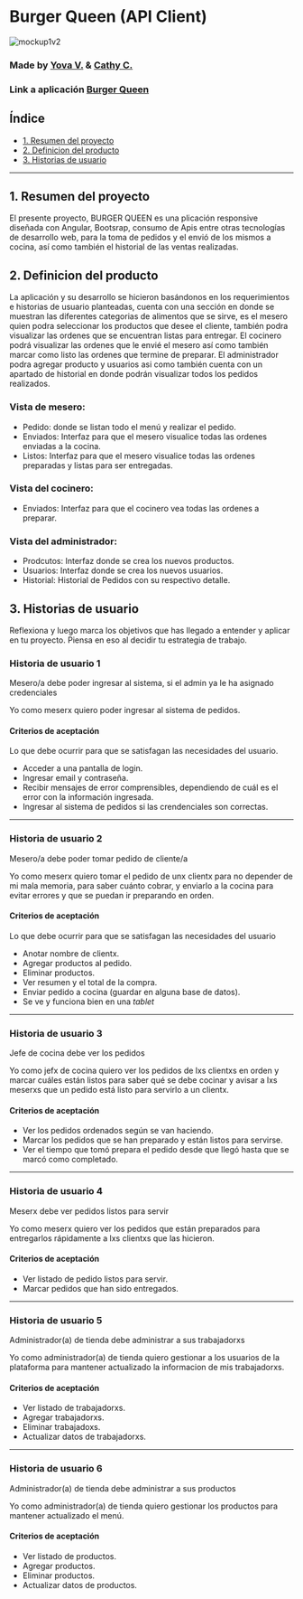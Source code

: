 # Burger Queen (API Client)

![mockup1v2](https://user-images.githubusercontent.com/85088235/140256673-a3c8c75d-2be3-48fb-808f-160996e7521c.jpg)


### Made by [Yova V.](https://github.com/yovana888)  & [Cathy C.](https://github.com/CatherineChoque)
### Link a aplicación [Burger Queen]()

## Índice

* [1. Resumen del proyecto](#1-resumen-del-proyecto)
* [2. Definicion del producto](#2-definicion-del-producto)
* [3. Historias de usuario](#3-historias-de-usuario)

***

## 1. Resumen del proyecto

El presente proyecto, BURGER QUEEN es una plicación responsive diseñada con Angular, Bootsrap, consumo de Apis entre otras tecnologías de desarrollo web, para la toma de pedidos y el envió de los mismos a cocina, así como también el historial de las ventas realizadas.


## 2. Definicion del producto

La aplicación y su desarrollo se hicieron basándonos en los requerimientos e historias de usuario planteadas, cuenta con una sección en donde se muestran las diferentes categorias de alimentos que se sirve, es el mesero quien podra seleccionar los productos que desee el cliente, también podra visualizar las ordenes que se encuentran listas para entregar. El cocinero podrá visualizar las ordenes que le envié el mesero así como también marcar como listo las ordenes que termine de preparar. El administrador podra agregar producto y usuarios asi como también cuenta con un apartado de historial en donde podrán visualizar todos los pedidos realizados.

### Vista de mesero:
* Pedido: donde se listan todo el menú y realizar el pedido.
* Enviados: Interfaz para que el mesero visualice todas las ordenes enviadas a la cocina.
* Listos: Interfaz para que el mesero visualice todas las ordenes preparadas y listas para ser entregadas.

### Vista del cocinero:
* Enviados: Interfaz para que el cocinero vea todas las ordenes a preparar.

### Vista del administrador:
* Prodcutos: Interfaz donde se crea los nuevos productos.
* Usuarios: Interfaz donde se crea los nuevos usuarios.
* Historial: Historial de Pedidos con su respectivo detalle.

## 3. Historias de usuario

Reflexiona y luego marca los objetivos que has llegado a entender y aplicar en tu proyecto. Piensa en eso al decidir tu estrategia de trabajo.

### Historia de usuario 1
Mesero/a debe poder ingresar al sistema, si el admin ya le ha asignado credenciales

Yo como meserx quiero poder ingresar al sistema de pedidos.

#### Criterios de aceptación

Lo que debe ocurrir para que se satisfagan las necesidades del usuario.

* Acceder a una pantalla de login.
* Ingresar email y contraseña.
* Recibir mensajes de error comprensibles, dependiendo de cuál es el error
  con la información ingresada.
* Ingresar al sistema de pedidos si las crendenciales son correctas.

***
### Historia de usuario 2 
Mesero/a debe poder tomar pedido de cliente/a

Yo como meserx quiero tomar el pedido de unx clientx para no depender de mi mala
memoria, para saber cuánto cobrar, y enviarlo a la cocina para evitar errores y
que se puedan ir preparando en orden.

#### Criterios de aceptación

Lo que debe ocurrir para que se satisfagan las necesidades del usuario

* Anotar nombre de clientx.
* Agregar productos al pedido.
* Eliminar productos.
* Ver resumen y el total de la compra.
* Enviar pedido a cocina (guardar en alguna base de datos).
* Se ve y funciona bien en una _tablet_

***
### Historia de usuario 3 
Jefe de cocina debe ver los pedidos

Yo como jefx de cocina quiero ver los pedidos de lxs clientxs en orden y
marcar cuáles están listos para saber qué se debe cocinar y avisar a lxs meserxs
que un pedido está listo para servirlo a un clientx.

#### Criterios de aceptación

* Ver los pedidos ordenados según se van haciendo.
* Marcar los pedidos que se han preparado y están listos para servirse.
* Ver el tiempo que tomó prepara el pedido desde que llegó hasta que se
  marcó como completado.

***
### Historia de usuario 4
Meserx debe ver pedidos listos para servir

Yo como meserx quiero ver los pedidos que están preparados para entregarlos
rápidamente a lxs clientxs que las hicieron.

#### Criterios de aceptación

* Ver listado de pedido listos para servir.
* Marcar pedidos que han sido entregados.

***

### Historia de usuario 5 
Administrador(a) de tienda debe administrar a sus trabajadorxs

Yo como administrador(a) de tienda quiero gestionar a los usuarios de
la plataforma para mantener actualizado la informacion de mis trabajadorxs.

#### Criterios de aceptación

* Ver listado de trabajadorxs.
* Agregar trabajadorxs.
* Eliminar trabajadoxs.
* Actualizar datos de trabajadorxs.

***

### Historia de usuario 6 
Administrador(a) de tienda debe administrar a sus productos

Yo como administrador(a) de tienda quiero gestionar los productos
para mantener actualizado el menú.

#### Criterios de aceptación

* Ver listado de productos.
* Agregar productos.
* Eliminar productos.
* Actualizar datos de productos.


